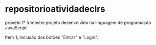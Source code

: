 # repositorioatividadeclrs
proveto 1° trimestre
projeto desenvolvido na linguagem de programação JavaScript

Item 1; Inclusão dos botões "Entrar" e "Login".

